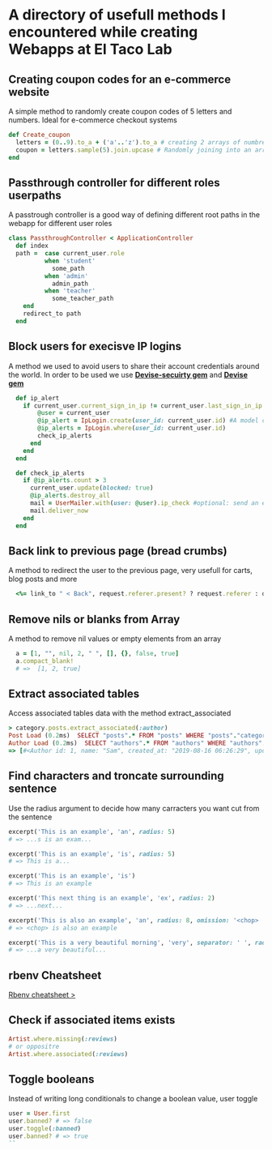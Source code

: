 <h1>A directory of usefull methods I encountered while creating Webapps at El Taco Lab</h1>

<h2>Creating coupon codes for an e-commerce website</h2>
<p>A simple method to randomly create coupon codes of 5 letters and numbers. Ideal for e-commerce checkout systems</p>

```ruby
def Create_coupon
  letters = (0..9).to_a + ('a'..'z').to_a # creating 2 arrays of numbres and letters
  coupon = letters.sample(5).join.upcase # Randomly joining into an array
end
```
<h2>Passthrough controller for different roles userpaths</h2>

<p>A passtrough controller is a good way of defining different root paths in the webapp for different user roles</p>

```ruby
class PassthroughController < ApplicationController
  def index
  path =  case current_user.role
          when 'student'
            some_path
          when 'admin'
            admin_path
          when 'teacher'
            some_teacher_path
    end
    redirect_to path
  end
```
<h2>Block users for execisve IP logins</h2>

<p>A method we used to avoid users to share their account credentials around the world. In order to be used we use <strong><a href="https://github.com/devise-security/devise-security">Devise-secuirty gem</a></strong> and <strong><a href="https://github.com/heartcombo/devise">Devise gem</a></strong></p>

```ruby
  def ip_alert
    if current_user.current_sign_in_ip != current_user.last_sign_in_ip #sign_in_ip methods are default methods from devise-security and current_user from devise
        @user = current_user
        @ip_alert = IpLogin.create(user_id: current_user.id) #A model called ip_logins to store the different ip_alerts of the app
        @ip_alerts = IpLogin.where(user_id: current_user.id)
        check_ip_alerts
      end
    end
  end

  def check_ip_alerts
    if @ip_alerts.count > 3
      current_user.update(blocked: true)
      @ip_alerts.destroy_all
      mail = UserMailer.with(user: @user).ip_check #optional: send an email to let them know
      mail.deliver_now
    end
  end
```

<h2>Back link to previous page (bread crumbs)</h2>

<p>A method to redirect the user to the previous page, very usefull for carts, blog posts and more</p>

```ruby
  <%= link_to " < Back", request.referer.present? ? request.referer : default_path, class: "navbar-link link-secondary-landing" %>
```

<h2>Remove nils or blanks from Array</h2>
<p>A method to remove nil values or empty elements from an array</p>

```ruby
  a = [1, "", nil, 2, " ", [], {}, false, true]
  a.compact_blank!
  # =>  [1, 2, true]
```

<h2>Extract associated tables</h2>
<p>Access associated tables data with the method extract_associated</p>

```ruby
> category.posts.extract_associated(:author)
Post Load (0.2ms)  SELECT "posts".* FROM "posts" WHERE "posts"."category_id" = ?  [["category_id", 2]]
Author Load (0.2ms)  SELECT "authors".* FROM "authors" WHERE "authors"."id" IN (?, ?, ?)  [["id", 1], ["id", 2], ["id", 3]]
=> [#<Author id: 1, name: "Sam", created_at: "2019-08-16 06:26:29", updated_at: "2019-08-16 06:26:29">]
```

<h2>Find characters and troncate surrounding sentence</h2>
<p>Use the radius argument to decide how many carracters you want cut from the sentence</p>

```ruby
excerpt('This is an example', 'an', radius: 5)
# => ...s is an exam...

excerpt('This is an example', 'is', radius: 5)
# => This is a...

excerpt('This is an example', 'is')
# => This is an example

excerpt('This next thing is an example', 'ex', radius: 2)
# => ...next...

excerpt('This is also an example', 'an', radius: 8, omission: '<chop> ')
# => <chop> is also an example

excerpt('This is a very beautiful morning', 'very', separator: ' ', radius: 1)
# => ...a very beautiful...
```
<h2>rbenv Cheatsheet</h2>

<a href="https://karloespiritu.github.io/cheatsheets/rbenv/">Rbenv cheatsheet ></a>

<h2>Check if associated items exists</h2>

```ruby
Artist.where.missing(:reviews)
# or oppositre
Artist.where.associated(:reviews)
```

<h2>Toggle booleans</h2>
<p>Instead of writing long conditionals to change a boolean value, user toggle</p>

```ruby
user = User.first
user.banned? # => false
user.toggle(:banned)
user.banned? # => true
``

